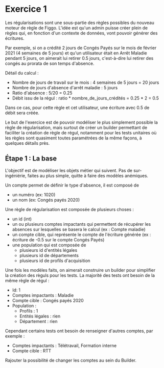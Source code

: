 # Exercice 1

Les régularisations sont une sous-partie des règles possibles du nouveau moteur de règle de Figgo. L'idée est qu'un admin puisse créer plein de règles qui, en fonction d'un contexte de données, vont pouvoir générer des écritures.

Par exemple, si on a crédité 2 jours de Congés Payés sur le mois de février 2021 (4 semaines de 5 jours) et qu'un utilisateur était en Arrêt Maladie pendant 5 jours, on aimerait lui retirer 0.5 jours, c'est-à-dire lui retirer des congés au prorata de son temps d'absence.

Détail du calcul :
- Nombre de jours de travail sur le mois : 4 semaines de 5 jours = 20 jours
- Nombre de jours d'absence d'arrêt maladie : 5 jours
- Ratio d'absence : 5/20 = 0.25
- Débit issu de la régul : ratio * nombre_de_jours_crédités = 0.25 * 2 = 0.5

Dans ce cas, pour cette règle et cet utilisateur, une écriture avec 0.5 de débit sera créée.

Le but de l'exercice est de pouvoir modéliser le plus simplement possible la règle de régularisation, mais surtout de créer un builder permettant de faciliter la création de règle de régul, notamment pour les tests unitaires où les règles sont quasiment toutes paramétrées de la même façons, à quelques détails près.

## Étape 1 : La base

L'objectif est de modéliser les objets métier qui suivent. Pas de sur-ingéniérie, faites au plus simple, quitte à faire des modèles anémiques.

Un compte permet de définir le type d'absence, il est composé de
  - un numéro (ex: 1020)
  - un nom (ex: Congés payés 2020)

Une règle de régularisation est composée de plusieurs choses :
- un id (int)
- un ou plusieurs comptes impactants qui permettent de récupérer les absences sur lesquelles se basera le calcul (ex : Compte maladie)
- un compte cible, qui représente le compte de l'écriture générée (ex : écriture de -0.5 sur le compte Congés Payés)
- une population qui est composée de
  - plusieurs id d'entités légales
  - plusieurs id de départements
  - plusieurs id de profils d'acquisition


Une fois les modèles faits, on aimerait construire un builder pour simplifier la création des règuls pour les tests. La majorité des tests ont besoin de la même règle de régul :
- Id: 1
- Comptes impactants : Maladie
- Compte cible : Congés payés 2020
- Population :
  - Profils : 1
  - Entités légales : rien
  - Département : rien

Cependant certains tests ont besoin de renseigner d'autres comptes, par exemple :
- Comptes impactants : Télétravail, Formation interne
- Compte cible : RTT

Rajouter la possibilité de changer les comptes au sein du Builder.
